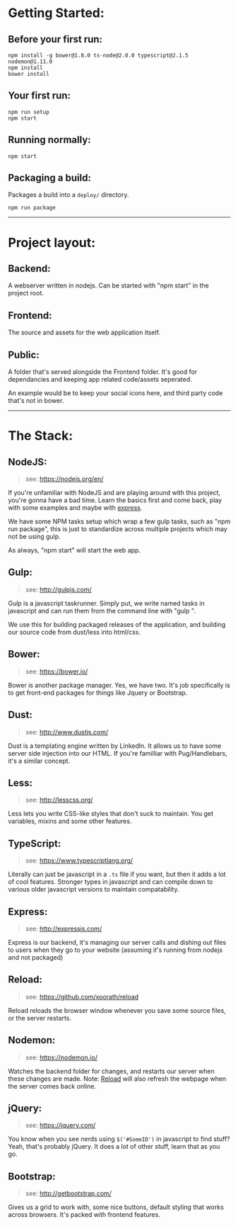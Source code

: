 Getting Started:
=====================

Before your first run:
---------------------
    npm install -g bower@1.8.0 ts-node@2.0.0 typescript@2.1.5 nodemon@1.11.0
    npm install
    bower install

Your first run:
---------------------
    npm run setup
    npm start

Running normally:
---------------------
    npm start

Packaging a build:
---------------------
Packages a build into a `deploy/` directory.

    npm run package

---------------------
Project layout:
=====================

Backend:
---------------------
A webserver written in nodejs. Can be started with "npm start" in the project root.

Frontend:
---------------------
The source and assets for the web application itself.

Public:
---------------------
A folder that's served alongside the Frontend folder. It's good for dependancies and keeping app related code/assets seperated.

An example would be to keep your social icons here, and third party code that's not in bower.

---------------------
The Stack:
=====================

NodeJS:
---------------------
> see: https://nodejs.org/en/

If you're unfamiliar with NodeJS and are playing around with this project, you're gonna have a bad time. Learn the basics first and come back, play with some examples and maybe with [express](http://expressjs.com/).

We have some NPM tasks setup which wrap a few gulp tasks, such as "npm run package", this is just to standardize across multiple projects which may not be using gulp.

As always, "npm start" will start the web app.

Gulp:
---------------------
> see: http://gulpjs.com/

Gulp is a javascript taskrunner. Simply put, we write named tasks in javascript and can run them from the command line with "gulp <taskname>".

We use this for building packaged releases of the application, and building our source code from dust/less into html/css.

Bower:
---------------------
> see: https://bower.io/

Bower is another package manager. Yes, we have two. It's job specifically is to get front-end packages for things like Jquery or Bootstrap.

Dust:
---------------------
> see: http://www.dustjs.com/

Dust is a templating engine written by LinkedIn. It allows us to have some server side injection into our HTML. If you're familliar with Pug/Handlebars, it's a similar concept.

Less:
---------------------
> see: http://lesscss.org/

Less lets you write CSS-like styles that don't suck to maintain. You get variables, mixins and some other features.

TypeScript:
---------------------
> see: https://www.typescriptlang.org/

Literally can just be javascript in a `.ts` file if you want, but then it adds a lot of cool features. Stronger types in javascript and can compile down to various older javascript versions to maintain compatability.

Express:
---------------------
> see: http://expressjs.com/

Express is our backend, it's managing our server calls and dishing out files to users when they go to your website (assuming it's running from nodejs and not packaged)

Reload:
---------------------
> see: https://github.com/xoorath/reload

Reload reloads the browser window whenever you save some source files, or the server restarts.

Nodemon:
---------------------
> see: https://nodemon.io/

Watches the backend folder for changes, and restarts our server when these changes are made. Note: [Reload](https://github.com/xoorath/reload) will also refresh the webpage when the server comes back online.

jQuery:
---------------------
> see: https://jquery.com/

You know when you see nerds using `$('#SomeID')` in javascript to find stuff? Yeah, that's probably jQuery. It does a lot of other stuff, learn that as you go.

Bootstrap:
---------------------
> see: http://getbootstrap.com/

Gives us a grid to work with, some nice buttons, default styling that works across browsers. It's packed with frontend features.